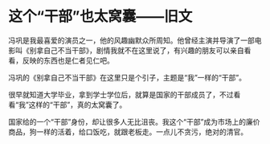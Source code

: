 # 这个“干部”也太窝囊——旧文 #
[](./illustration/这个“干部”也太窝囊.jpg)
冯巩是我最喜爱的演员之一，他的风趣幽默众所周知。他曾经主演并导演了一部电影叫《别拿自己不当干部》，剧情我就不在这里说了，有兴趣的朋友可以亲自看看，反映的东西也是仁者见仁吧。

冯巩的《别拿自己不当干部》在这里只是个引子，主题是“我”一样的“干部”。

很早就知道大学毕业，拿到学士学位后，就算是国家的干部成员了，不过看看“我”这样的“干部”，真的太窝囊了。

国家给的一个“干部”身份，却让很多人无比沮丧。我这个“干部”成为市场上的廉价商品，狗一样的活着，给口饭吃，就跟老板走。一点儿不贪污，绝对的清官。